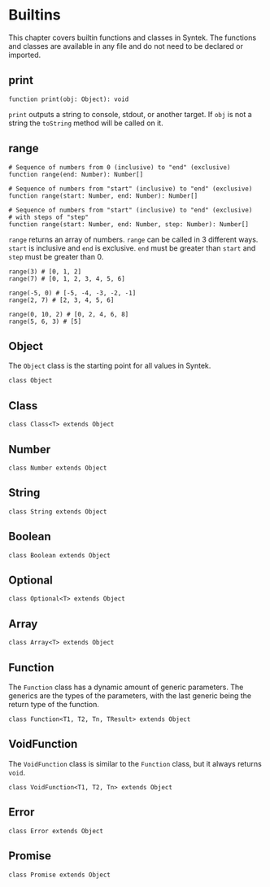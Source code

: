 # Builtins

This chapter covers builtin functions and classes in Syntek. The functions and classes are available in any file and do not need to be declared or imported.

## print

```syntek
function print(obj: Object): void
```

`print` outputs a string to console, stdout, or another target. If `obj` is not a string the `toString` method will be called on it.

## range

```syntek
# Sequence of numbers from 0 (inclusive) to "end" (exclusive)
function range(end: Number): Number[]

# Sequence of numbers from "start" (inclusive) to "end" (exclusive)
function range(start: Number, end: Number): Number[]

# Sequence of numbers from "start" (inclusive) to "end" (exclusive)
# with steps of "step"
function range(start: Number, end: Number, step: Number): Number[]
```

`range` returns an array of numbers. `range` can be called in 3 different ways. `start` is inclusive and `end` is exclusive. `end` must be greater than `start` and `step` must be greater than 0.

```syntek
range(3) # [0, 1, 2]
range(7) # [0, 1, 2, 3, 4, 5, 6]

range(-5, 0) # [-5, -4, -3, -2, -1]
range(2, 7) # [2, 3, 4, 5, 6]

range(0, 10, 2) # [0, 2, 4, 6, 8]
range(5, 6, 3) # [5]
```

## Object

The `Object` class is the starting point for all values in Syntek.

```syntek
class Object
```

## Class

```syntek
class Class<T> extends Object
```

## Number

```syntek
class Number extends Object
```

## String

```syntek
class String extends Object
```

## Boolean

```syntek
class Boolean extends Object
```

## Optional

```syntek
class Optional<T> extends Object
```

## Array

```syntek
class Array<T> extends Object
```

## Function

The `Function` class has a dynamic amount of generic parameters. The generics are the types of the parameters, with the last generic being the return type of the function.

```syntek
class Function<T1, T2, Tn, TResult> extends Object
```

## VoidFunction

The `VoidFunction` class is similar to the `Function` class, but it always returns `void`.

```syntek
class VoidFunction<T1, T2, Tn> extends Object
```

## Error

```syntek
class Error extends Object
```

## Promise

```syntek
class Promise extends Object
```

